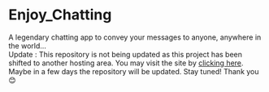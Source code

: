 # Enjoy_Chatting
A legendary chatting app to convey your messages to anyone, anywhere in the world...
<br>
Update : This repository is not being updated as this project has been shifted to another hosting area. You may visit the site by <a href="enjoychattingpro.web.app">clicking here</a>.
Maybe in a few days the repository will be updated. Stay tuned!
Thank you 😊
